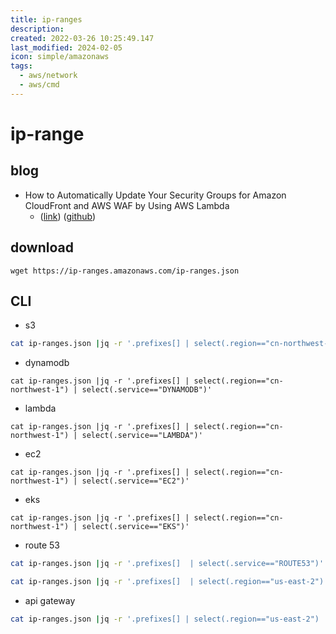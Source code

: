```yaml
---
title: ip-ranges
description: 
created: 2022-03-26 10:25:49.147
last_modified: 2024-02-05
icon: simple/amazonaws
tags:
  - aws/network
  - aws/cmd
---
```

# ip-range

## blog
- How to Automatically Update Your Security Groups for Amazon CloudFront and AWS WAF by Using AWS Lambda 
    - ([link](https://aws.amazon.com/blogs/security/how-to-automatically-update-your-security-groups-for-amazon-cloudfront-and-aws-waf-by-using-aws-lambda/)) ([github](https://github.com/aws-samples/aws-cloudfront-samples/blob/master/update_security_groups_lambda/update_security_groups.py))

## download
```
wget https://ip-ranges.amazonaws.com/ip-ranges.json
```

## CLI

- s3
```bash
cat ip-ranges.json |jq -r '.prefixes[] | select(.region=="cn-northwest-1") | select(.service=="S3")'
```

- dynamodb
```
cat ip-ranges.json |jq -r '.prefixes[] | select(.region=="cn-northwest-1") | select(.service=="DYNAMODB")'
```

- lambda
```
cat ip-ranges.json |jq -r '.prefixes[] | select(.region=="cn-northwest-1") | select(.service=="LAMBDA")'
```

- ec2
```
cat ip-ranges.json |jq -r '.prefixes[] | select(.region=="cn-northwest-1") | select(.service=="EC2")'
```

- eks
```
cat ip-ranges.json |jq -r '.prefixes[] | select(.region=="cn-northwest-1") | select(.service=="EKS")'
```

- route 53
```sh
cat ip-ranges.json |jq -r '.prefixes[]  | select(.service=="ROUTE53")'

cat ip-ranges.json |jq -r '.prefixes[]  | select(.region=="us-east-2") | select(.service=="ROUTE53_RESOLVER")'

```

- api gateway
```sh
cat ip-ranges.json |jq -r '.prefixes[] | select(.region=="us-east-2") | select(.service=="API_GATEWAY")'
```



